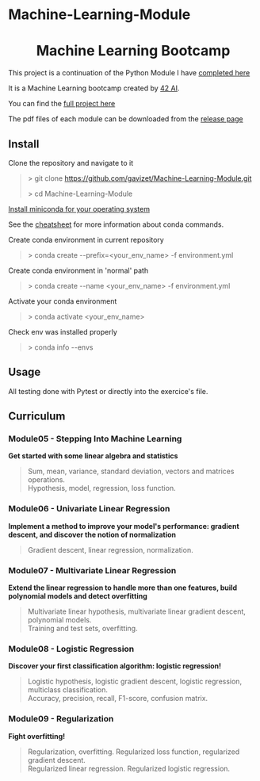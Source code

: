 # Machine-Learning-Module

<h1 align="center">
  Machine Learning Bootcamp
</h1>

This project is a continuation of the Python Module I have [completed here](https://github.com/gavizet/Python-Module)

It is a Machine Learning bootcamp created by [42 AI](http://www.42ai.fr).

You can find the [full project here](https://github.com/42-AI/bootcamp_machine-learning/)

The pdf files of each module can be downloaded from the [release page](https://github.com/42-AI/bootcamp_machine-learning/releases)

## Install
Clone the repository and navigate to it
> \> git clone https://github.com/gavizet/Machine-Learning-Module.git
> 
> \> cd Machine-Learning-Module

[Install miniconda for your operating system](https://conda.io/projects/conda/en/latest/user-guide/install/index.html)

See the [cheatsheet](https://conda.io/projects/conda/en/latest/user-guide/cheatsheet.html) for more information about conda commands.

Create conda environment in current repository
> \> conda create --prefix=<your_env_name> -f environment.yml

Create conda environment in 'normal' path
> \> conda create --name <your_env_name> -f environment.yml

Activate your conda environment
> \> conda activate <your_env_name>

Check env was installed properly
> \> conda info --envs

## Usage
All testing done with Pytest or directly into the exercice's file.

## Curriculum

### Module05 - Stepping Into Machine Learning

**Get started with some linear algebra and statistics**

> Sum, mean, variance, standard deviation, vectors and matrices operations.  
> Hypothesis, model, regression, loss function.

### Module06 - Univariate Linear Regression

**Implement a method to improve your model's performance: **gradient descent**, and discover the notion of normalization**

> Gradient descent, linear regression, normalization.

### Module07 - Multivariate Linear Regression

**Extend the linear regression to handle more than one features, build polynomial models and detect overfitting**

> Multivariate linear hypothesis, multivariate linear gradient descent, polynomial models.  
> Training and test sets, overfitting.

### Module08 - Logistic Regression

**Discover your first classification algorithm: logistic regression!**

> Logistic hypothesis, logistic gradient descent, logistic regression, multiclass classification.  
> Accuracy, precision, recall, F1-score, confusion matrix.

### Module09 - Regularization

**Fight overfitting!**

> Regularization, overfitting. Regularized loss function, regularized gradient descent.  
> Regularized linear regression. Regularized logistic regression.